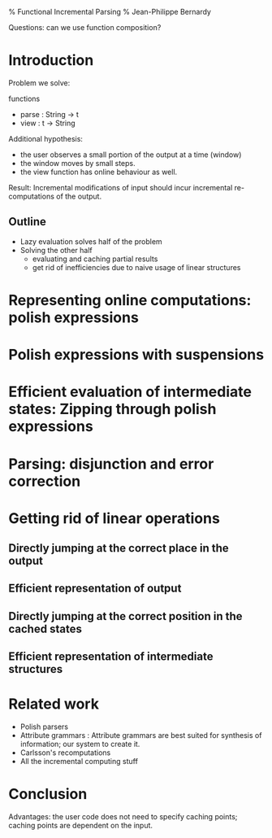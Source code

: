 % Functional Incremental Parsing
% Jean-Philippe Bernardy

Questions: can we use function composition?

# Introduction

Problem we solve:

functions
 * parse : String -> t
 * view : t -> String

Additional hypothesis:
  * the user observes a small portion of the output at a time (window)
  * the window moves by small steps.
  * the view function has online behaviour as well.


Result: 
Incremental modifications of input should incur incremental re-computations of
the output.



## Outline

* Lazy evaluation solves half of the problem
* Solving the other half
  * evaluating and caching partial results 
  * get rid of inefficiencies due to naive usage of linear structures

# Representing online computations: polish expressions

# Polish expressions with suspensions

# Efficient evaluation of intermediate states: Zipping through polish expressions

# Parsing: disjunction and error correction

# Getting rid of linear operations

## Directly jumping at the correct place in the output
## Efficient representation of output
## Directly jumping at the correct position in the cached states
## Efficient representation of intermediate structures

# Related work

* Polish parsers
* Attribute grammars
:   Attribute grammars are best suited for synthesis of information; our system to create it.
* Carlsson's recomputations
* All the incremental computing stuff

# Conclusion


Advantages: the user code does not need to specify caching points; caching points are dependent on the input.
